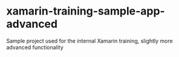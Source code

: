 # xamarin-training-sample-app-advanced
Sample project used for the internal Xamarin training, slightly more advanced functionality
